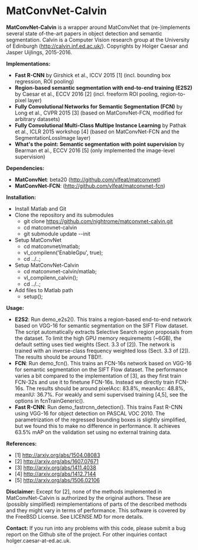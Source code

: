 # MatConvNet-Calvin

**MatConvNet-Calvin** is a wrapper around MatConvNet that (re-)implements
several state of-the-art papers in object detection and semantic segmentation.
Calvin is a Computer Vision research group at the University of Edinburgh (http://calvin.inf.ed.ac.uk/).
Copyrights by Holger Caesar and Jasper Uijlings, 2015-2016.

**Implementations:**
- **Fast R-CNN** by Girshick et al., ICCV 2015
  \[1\]
  (incl. bounding box regression, ROI pooling)
- **Region-based semantic segmentation with end-to-end training (E2S2)** by Caesar et al., ECCV 2016
  \[2\]
  (incl. freeform ROI pooling, region-to-pixel layer)
- **Fully Convolutional Networks for Semantic Segmentation (FCN)** by Long et al., CVPR 2015
  \[3\]
  (based on MatConvNet-FCN, modified for arbitrary datasets)
- **Fully Convolutional Multi-Class Multipe Instance Learning** by Pathak et al., ICLR 2015 workshop
  \[4\]
  (based on MatConvNet-FCN and the SegmentationLossImage layer)
- **What's the point: Semantic segmentation with point supervision** by Bearman et al., ECCV 2016 \[5\] (only implemented the image-level supervision)

**Dependencies:**
- **MatConvNet**: beta20 (http://github.com/vlfeat/matconvnet)
- **MatConvNet-FCN**: (http://github.com/vlfeat/matconvnet-fcn)

**Installation:**
- Install Matlab and Git
- Clone the repository and its submodules
  - git clone https://github.com/nightrome/matconvnet-calvin.git
  - cd matconvnet-calvin
  - git submodule update --init
- Setup MatConvNet
  - cd matconvnet/matlab;
  - vl_compilenn('EnableGpu', true);
  - cd ../..;
- Setup MatConvNet-Calvin
  - cd matconvnet-calvin/matlab;
  - vl_compilenn_calvin();
  - cd ../..;
- Add files to Matlab path
  - setup();

**Usage:**
- **E2S2**: Run demo_e2s2(). This trains a region-based end-to-end network based on VGG-16 for semantic segmentation on the SIFT Flow dataset. The script automatically extracts Selective Search region proposals from the dataset. To limit the high GPU memory requirements (~6GB), the default setting uses tied weights (Sect. 3.3 of \[2\]). The network is trained with an inverse-class frequency weighted loss (Sect. 3.3 of \[2\]). The results should be around TBD!!.
- **FCN**: Run demo_fcn(). This trains an FCN-16s network based on VGG-16 for semantic segmentation on the SIFT Flow dataset. The performance varies a bit compared to the implementation of [3], as they first train FCN-32s and use it to finetune FCN-16s. Instead we directly train FCN-16s. The results should be around pixelAcc: 83.8%, meanAcc: 48.8%, meanIU: 36.7%. For weakly and semi supervised training \[4,5\], see the options in fcnTrainGeneric().
- **Fast R-CNN**: Run demo_fastrcnn_detection(). This trains Fast R-CNN using VGG-16 for object detection on PASCAL VOC 2010. The parametrization of the regressed bounding boxes is slightly simplified, but we found this to make no difference in performance. It achieves 63.5% mAP on the validation set using no external training data.

**References:**
- \[1\] http://arxiv.org/abs/1504.08083
- \[2\] http://arxiv.org/abs/1607.07671
- \[3\] http://arxiv.org/abs/1411.4038
- \[4\] http://arxiv.org/abs/1412.7144
- \[5\] http://arxiv.org/abs/1506.02106

**Disclaimer:**
Except for \[2\], none of the methods implemented in MatConvNet-Calvin is authorized by the original authors. These are (possibly simplified) reimplementations of parts of the described methods and they might vary in terms of performance. This software is covered by the FreeBSD License. See LICENSE.MD for more details.

**Contact:**
If you run into any problems with this code, please submit a bug report on the Github site of the project. For other inquiries contact holger.caesar-at-ed.ac.uk.